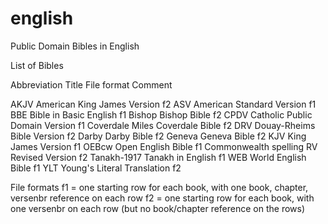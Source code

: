 # english
Public Domain Bibles in English

List of Bibles

Abbreviation	Title							File format	Comment

AKJV      American King James Version		f2
ASV				American Standard Version		f1
BBE				Bible in Basic English			f1
Bishop			Bishop Bible					f2
CPDV			Catholic Public Domain Version	f1
Coverdale		Miles Coverdale Bible			f2
DRV				Douay-Rheims Bible Version		f2
Darby			Darby Bible						f2
Geneva			Geneva Bible					f2
KJV				King James Version				f1
OEBcw			Open English Bible				f1            Commonwealth spelling
RV				Revised Version					f2
Tanakh-1917		Tanakh in English				f1
WEB				World English Bible				f1
YLT				Young's Literal Translation		f2

File formats
f1 = one starting row for each book, with one book, chapter, versenbr reference on each row
f2 = one starting row for each book, with one versenbr on each row  (but no book/chapter reference on the rows)
